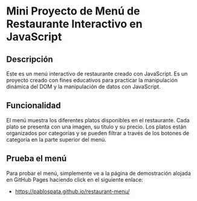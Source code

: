 # Mini Proyecto de Menú de Restaurante Interactivo en JavaScript

## Descripción

Este es un menú interactivo de restaurante creado con JavaScript. Es un proyecto creado con fines educativos para practicar la manipulación dinámica del DOM y la manipulación de datos con JavaScript. 

## Funcionalidad

El menú muestra los diferentes platos disponibles en el restaurante. Cada plato se presenta con una imagen, su título y su precio. Los platos están organizados por categorías y se pueden filtrar a través de los botones de categoría en la parte superior del menú.

## Prueba el menú

Para probar el menú, simplemente ve a la página de demostración alojada en GitHub Pages haciendo click en el siguiente enlace:

* https://pablospata.github.io/restaurant-menu/
